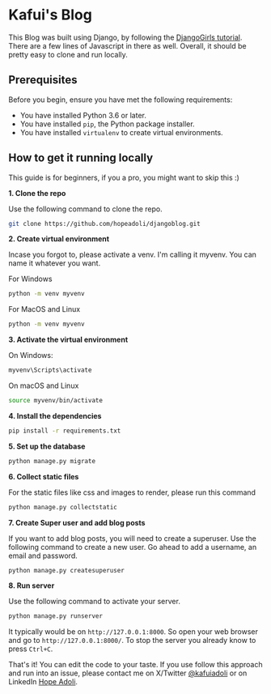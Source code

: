 # Kafui's Blog

This Blog was built using Django, by following the [DjangoGirls tutorial](https://tutorial.djangogirls.org). There are a few lines of Javascript in there as well. Overall, it should be pretty easy to clone and run locally.

## Prerequisites

Before you begin, ensure you have met the following requirements:
- You have installed Python 3.6 or later.
- You have installed `pip`, the Python package installer.
- You have installed `virtualenv` to create virtual environments.

## How to get it running locally

This guide is for beginners, if you a pro, you might want to skip this :)

**1. Clone the repo**

Use the following command to clone the repo.
```bash 
git clone https://github.com/hopeadoli/djangoblog.git
```

**2. Create virtual environment**

Incase you forgot to, please activate a venv. I'm calling it myvenv. You can name it whatever you want.

For Windows
```bash
python -m venv myvenv
```

For MacOS and Linux
```bash 
python -m venv myvenv
```

**3. Activate the virtual environment**

On Windows:
```bash
myvenv\Scripts\activate
```
On macOS and Linux
```bash
source myvenv/bin/activate
```

**4. Install the dependencies**
```bash
pip install -r requirements.txt
```

**5. Set up the database**
```bash
python manage.py migrate
```

**6. Collect static files**

For the static files like css and images to render, please run this command
```bash
python manage.py collectstatic
```

**7. Create Super user and add blog posts**

If you want to add blog posts, you will need to create a superuser. Use the following command to create a new user. Go ahead to add a username, an email and password.
```bash 
python manage.py createsuperuser
```

**8. Run server**

Use the following command to activate your server. 
```bash
python manage.py runserver
```
It typically would be on `http://127.0.0.1:8000`. So open your web browser and go to `http://127.0.0.1:8000/`. To stop the server you already know to press `Ctrl+C`. 

That's it! You can edit the code to your taste. If you use follow this approach and run into an issue, please contact me on X/Twitter [@kafuiadoli](https://x.com/kafuiadoli) or on LinkedIn [Hope Adoli](https://linkedin.com/in/hopeadoli).
